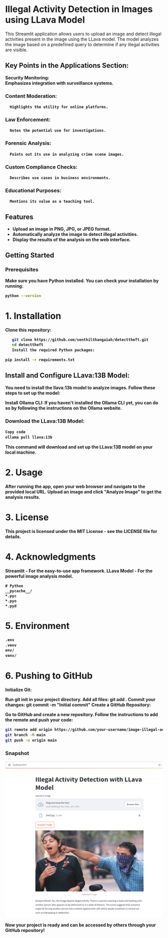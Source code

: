 # Illegal Activity Detection in Images using LLava Model

This Streamlit application allows users to upload an image and detect illegal activities present in the image using the LLava model. The model analyzes the image based on a predefined query to determine if any illegal activities are visible.

## Key Points in the Applications Section:
   
   <b> Security Monitoring:<br>
      Emphasizes integration with surveillance systems.
      
   ### Content Moderation: 
      Highlights the utility for online platforms.
      
   ### Law Enforcement: 
      Notes the potential use for investigations.
      
   ### Forensic Analysis: 
      Points out its use in analyzing crime scene images.
      
   ### Custom Compliance Checks: 
      Describes use cases in business environments.
      
   ### Educational Purposes: 
      Mentions its value as a teaching tool.
      


## Features

- Upload an image in PNG, JPG, or JPEG format.
- Automatically analyze the image to detect illegal activities.
- Display the results of the analysis on the web interface.

## Getting Started

### Prerequisites

Make sure you have Python installed. You can check your installation by running:

```bash
python --version
```
# 1. Installation
   Clone this repository:
```bash
   git clone https://github.com/senthilthangaiah/detecttheft.git
   cd detecttheft
   Install the required Python packages:
```

```bash
pip install -r requirements.txt
```
## Install and Configure LLava:13B Model:

You need to install the llava:13b model to analyze images. Follow these steps to set up the model:

Install Ollama CLI: If you haven't installed the Ollama CLI yet, you can do so by following the instructions on the Ollama website.

### Download the LLava:13B Model:

```bash
Copy code
ollama pull llava:13b
```
This command will download and set up the LLava:13B model on your local machine.

# 2. Usage
After running the app, open your web browser and navigate to the provided local URL.
Upload an image and click "Analyze Image" to get the analysis results.
# 3. License
This project is licensed under the MIT License - see the LICENSE file for details.

# 4. Acknowledgments
Streamlit - For the easy-to-use app framework.
LLava Model - For the powerful image analysis model.

```gitignore
# Python
__pycache__/
*.pyc
*.pyo
*.pyd
```
# 5. Environment
```bash 
.env
.venv
env/
venv/
```
# 6. Pushing to GitHub

Initialize Git:

Run git init in your project directory.
Add all files: git add .
Commit your changes: git commit -m "Initial commit"
Create a GitHub Repository:

Go to GitHub and create a new repository.
Follow the instructions to add the remote and push your code:
```bash
git remote add origin https://github.com/your-username/image-illegal-activity-detection.git
git branch -M main
git push -u origin main
```

### Snapshot
![screenshot](https://github.com/senthilthangaiah/detecttheft/blob/master/snatch.png)

Now your project is ready and can be accessed by others through your GitHub repository!
